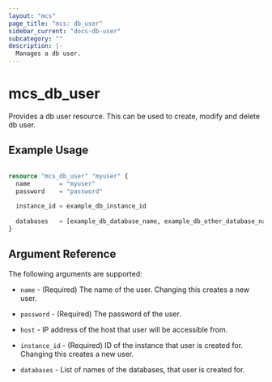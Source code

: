 ```yaml
---
layout: "mcs"
page_title: "mcs: db_user"
sidebar_current: "docs-db-user"
subcategory: ""
description: |-
  Manages a db user.
---
```


# mcs\_db\_user

Provides a db user resource. This can be used to create, modify and delete db user.

## Example Usage

```terraform

resource "mcs_db_user" "myuser" {
  name        = "myuser"
  password    = "password"
  
  instance_id = example_db_instance_id
  
  databases   = [example_db_database_name, example_db_other_database_name]
}
```
## Argument Reference

The following arguments are supported:

* `name` - (Required) The name of the user. Changing this creates a new user.

* `password` - (Required) The password of the user.

* `host` - IP address of the host that user will be accessible from.

* `instance_id` - (Required) ID of the instance that user is created for. Changing this creates a new user.

* `databases` - List of names of the databases, that user is created for.

